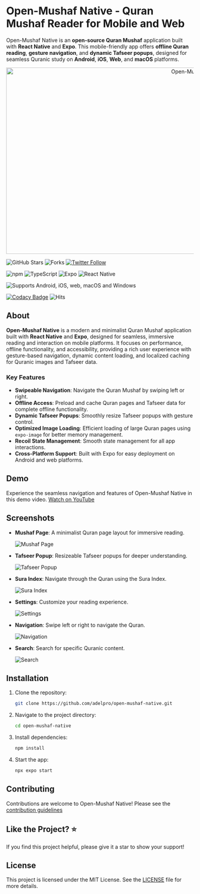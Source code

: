 # Open-Mushaf Native - Quran Mushaf Reader for Mobile and Web

Open-Mushaf Native is an **open-source Quran Mushaf** application built with **React Native** and **Expo**.
This mobile-friendly app offers **offline Quran reading**, **gesture navigation**, and **dynamic Tafseer popups**,
designed for seamless Quranic study on **Android**, **iOS**, **Web**, and **macOS** platforms.

<p align="center">
  <img src="https://raw.githubusercontent.com/adelpro/open-mushaf-native/main/design/bannier/bannier.png" alt="Open-Mushaf Logo"  width="1000" height="500" />
</p>

![GitHub Stars](https://img.shields.io/github/stars/adelpro/open-mushaf-native?style=social)
![Forks](https://img.shields.io/github/forks/adelpro/open-mushaf-native?style=social)
[![Twitter Follow](https://img.shields.io/twitter/follow/adelpro?style=social)](https://twitter.com/adelpro)

![npm](https://img.shields.io/badge/npm-v20%2B-blue)
![TypeScript](https://img.shields.io/badge/TypeScript-3178C6?logo=typescript&logoColor=fff)
![Expo](https://img.shields.io/badge/Expo-1B1F23?logo=expo&logoColor=fff&style=flat)
![React Native](https://img.shields.io/badge/React%20Native-20232A?logo=react&logoColor=61DAFB)

![Supports Android, iOS, web, macOS and Windows](https://img.shields.io/badge/platforms-android%20%7C%20ios%20%7C%20web%20%7C%20macos%20%7C%20windows-lightgrey.svg)

[![Codacy Badge](https://app.codacy.com/project/badge/Grade/270e870a48f342ef9ba384229681db23)](https://app.codacy.com/gh/adelpro/check-hadith-native/dashboard?utm_source=gh&utm_medium=referral&utm_content=&utm_campaign=Badge_grade)
![Hits](https://hits.seeyoufarm.com/api/count/incr/badge.svg?url=https://github.com/adelpro/open-mushaf-native&count_bg=%2379C83D&title_bg=%23555555&icon=&icon_color=%23E7E7E7&title=hits&edge_flat=false)

## About

**Open-Mushaf Native** is a modern and minimalist Quran Mushaf application built with
**React Native** and **Expo**, designed for seamless, immersive reading and interaction
on mobile platforms. It focuses on performance, offline functionality, and accessibility,
providing a rich user experience with gesture-based navigation, dynamic content loading,
and localized caching for Quranic images and Tafseer data.

### Key Features

- **Swipeable Navigation**: Navigate the Quran Mushaf by swiping left or right.
- **Offline Access**: Preload and cache Quran pages and Tafseer data for complete offline functionality.
- **Dynamic Tafseer Popups**: Smoothly resize Tafseer popups with gesture control.
- **Optimized Image Loading**: Efficient loading of large Quran pages using `expo-image` for better memory management.
- **Recoil State Management**: Smooth state management for all app interactions.
- **Cross-Platform Support**: Built with Expo for easy deployment on Android and web platforms.

## Demo

Experience the seamless navigation and features of Open-Mushaf Native in this demo video.
[Watch on YouTube](https://www.youtube.com/watch?v=SpqCVOhiVes)

## Screenshots

- **Mushaf Page**: A minimalist Quran page layout for immersive reading.

  ![Mushaf Page](/screenshots/mushaf-page.png)

- **Tafseer Popup**: Resizeable Tafseer popups for deeper understanding.

  ![Tafseer Popup](/screenshots/tafseer-popup.png)

- **Sura Index**: Navigate through the Quran using the Sura Index.

  ![Sura Index](/screenshots/sura-index.png)

- **Settings**: Customize your reading experience.

  ![Settings](/screenshots/settings.png)

- **Navigation**: Swipe left or right to navigate the Quran.

  ![Navigation](/screenshots/navigation.png)

- **Search**: Search for specific Quranic content.

  ![Search](/screenshots/search.png)

## Installation

1. Clone the repository:

   ```bash
   git clone https://github.com/adelpro/open-mushaf-native.git
   ```

2. Navigate to the project directory:

   ```bash
   cd open-mushaf-native
   ```

3. Install dependencies:

   ```bash
   npm install
   ```

4. Start the app:

   ```bash
   npx expo start
   ```

## Contributing

Contributions are welcome to Open-Mushaf Native! Please see the [contribution guidelines](https://github.com/adelpro/open-mushaf-native/blob/main/CONTRIBUTING.md)

## Like the Project? ⭐

If you find this project helpful, please give it a star to show your support!

## License

This project is licensed under the MIT License. See the
[LICENSE](https://github.com/adelpro/open-mushaf-native/blob/main/LICENSE) file
for more details.
